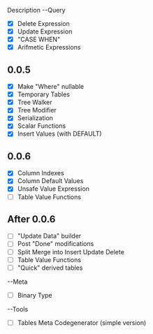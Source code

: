 ﻿Description
--Query
- [x] Delete Expression
- [x] Update Expression
- [x] "CASE WHEN"
- [x] Arifmetic Expressions
## 0.0.5
- [x] Make "Where" nullable
- [x] Temporary Tables
- [x] Tree Walker
- [x] Tree Modifier
- [x] Serialization
- [x] Scalar Functions
- [x] Insert Values (with DEFAULT)
## 0.0.6
- [x] Column Indexes
- [x] Column Default Values
- [x] Unsafe Value Expression
- [ ] Table Value Functions
## After 0.0.6
- [ ] "Update Data" builder
- [ ] Post "Done" modifications
- [ ] Split Merge into Insert Update Delete
- [ ] Table Value Functions
- [ ] "Quick" derived tables

--Meta
- [ ] Binary Type

--Tools
- [ ] Tables Meta Codegenerator (simple version)
